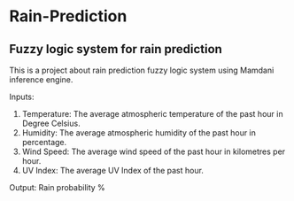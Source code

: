 # Rain-Prediction
## Fuzzy logic system for rain prediction 

This is a project about rain prediction fuzzy logic system using Mamdani inference engine.

Inputs:
1)	Temperature: The average atmospheric temperature of the past hour in Degree Celsius.
2)	Humidity: The average atmospheric humidity of the past hour in percentage.
3)	Wind Speed: The average wind speed of the past hour in kilometres per hour.
4)	UV Index: The average UV Index of the past hour.

Output:
Rain probability %

